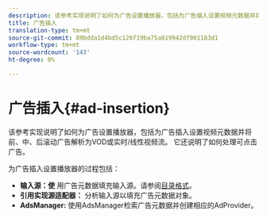 ```yaml
---
description: 该参考实现说明了如何为广告设置播放器，包括为广告插入设置视频元数据并将前、中、后滚动广告解析为VOD或实时/线性视频流。 它还说明了如何处理可点击广告。
title: 广告插入
translation-type: tm+mt
source-git-commit: 89bdda1d4bd5c126f19ba75a819942df901183d1
workflow-type: tm+mt
source-wordcount: '143'
ht-degree: 0%

---
```



# 广告插入{#ad-insertion}

该参考实现说明了如何为广告设置播放器，包括为广告插入设置视频元数据并将前、中、后滚动广告解析为VOD或实时/线性视频流。 它还说明了如何处理可点击广告。

为广告插入设置播放器的过程包括：

* **输入源：使** 用广告元数据填充输入源。请参阅[目录格式](../set-up-dev-environment/exploring-code/catalog-format.md)。
* **引用实现源适配器：** 分析输入源以填充广告元数据对象。
* **AdsManager:** 使用AdsManager检索广告元数据并创建相应的AdProvider。
